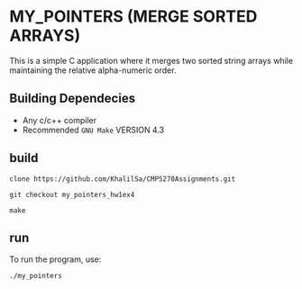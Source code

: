 # MY_POINTERS (MERGE SORTED ARRAYS)

This is a simple C application where it merges two sorted string arrays while maintaining the relative alpha-numeric order.

## Building Dependecies

- Any c/c++ compiler
- Recommended `GNU Make` VERSION 4.3

## build

``clone https://github.com/KhalilSa/CMPS270Assignments.git``

``git checkout my_pointers_hw1ex4``

``make``

## run

To run the program, use:

``./my_pointers`` </br>

